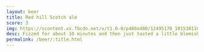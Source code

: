 ```yaml
---
layout: beer
title: Red hill Scotch ale
score: 3
img: https://scontent.xx.fbcdn.net/v/t1.0-0/p480x480/12495170_10153811611453745_4249513101009687446_n.jpg?oh=0625702791f577b4c3d0ead813cf2b66&oe=590F4573
desc: Fizzed for about 10 minutes and then just tasted a little blemished
permalink: /beer/:title.html
---
```

